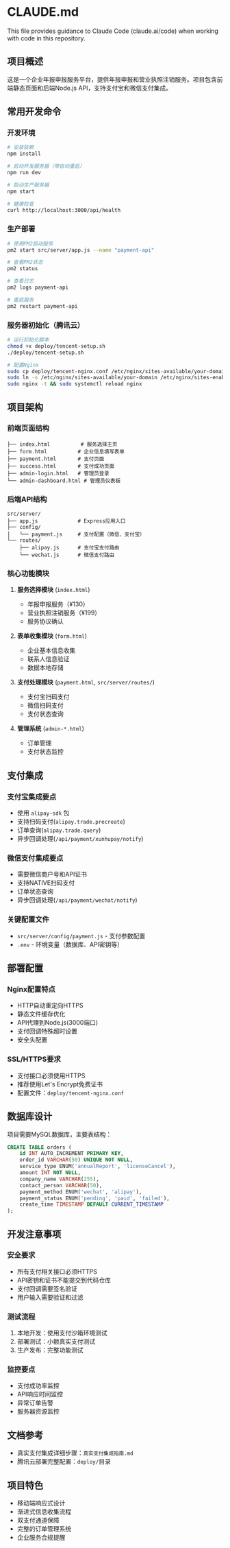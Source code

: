 # CLAUDE.md

This file provides guidance to Claude Code (claude.ai/code) when working with code in this repository.

## 项目概述

这是一个企业年报申报服务平台，提供年报申报和营业执照注销服务。项目包含前端静态页面和后端Node.js API，支持支付宝和微信支付集成。

## 常用开发命令

### 开发环境
```bash
# 安装依赖
npm install

# 启动开发服务器（带自动重启）
npm run dev

# 启动生产服务器
npm start

# 健康检查
curl http://localhost:3000/api/health
```

### 生产部署
```bash
# 使用PM2启动服务
pm2 start src/server/app.js --name "payment-api"

# 查看PM2状态
pm2 status

# 查看日志
pm2 logs payment-api

# 重启服务
pm2 restart payment-api
```

### 服务器初始化（腾讯云）
```bash
# 运行初始化脚本
chmod +x deploy/tencent-setup.sh
./deploy/tencent-setup.sh

# 配置Nginx
sudo cp deploy/tencent-nginx.conf /etc/nginx/sites-available/your-domain
sudo ln -s /etc/nginx/sites-available/your-domain /etc/nginx/sites-enabled/
sudo nginx -t && sudo systemctl reload nginx
```

## 项目架构

### 前端页面结构
```
├── index.html          # 服务选择主页
├── form.html          # 企业信息填写表单
├── payment.html       # 支付页面
├── success.html       # 支付成功页面
├── admin-login.html   # 管理员登录
└── admin-dashboard.html # 管理员仪表板
```

### 后端API结构
```
src/server/
├── app.js             # Express应用入口
├── config/
│   └── payment.js     # 支付配置（微信、支付宝）
└── routes/
    ├── alipay.js      # 支付宝支付路由
    └── wechat.js      # 微信支付路由
```

### 核心功能模块

1. **服务选择模块** (`index.html`)
   - 年报申报服务（¥130）
   - 营业执照注销服务（¥199）
   - 服务协议确认

2. **表单收集模块** (`form.html`)
   - 企业基本信息收集
   - 联系人信息验证
   - 数据本地存储

3. **支付处理模块** (`payment.html`, `src/server/routes/`)
   - 支付宝扫码支付
   - 微信扫码支付
   - 支付状态查询

4. **管理系统** (`admin-*.html`)
   - 订单管理
   - 支付状态监控

## 支付集成

### 支付宝集成要点
- 使用 `alipay-sdk` 包
- 支持扫码支付(`alipay.trade.precreate`)
- 订单查询(`alipay.trade.query`)
- 异步回调处理(`/api/payment/xunhupay/notify`)

### 微信支付集成要点  
- 需要微信商户号和API证书
- 支持NATIVE扫码支付
- 订单状态查询
- 异步回调处理(`/api/payment/wechat/notify`)

### 关键配置文件
- `src/server/config/payment.js` - 支付参数配置
- `.env` - 环境变量（数据库、API密钥等）

## 部署配置

### Nginx配置特点
- HTTP自动重定向HTTPS
- 静态文件缓存优化
- API代理到Node.js(3000端口)
- 支付回调特殊超时设置
- 安全头配置

### SSL/HTTPS要求
- 支付接口必须使用HTTPS
- 推荐使用Let's Encrypt免费证书
- 配置文件：`deploy/tencent-nginx.conf`

## 数据库设计

项目需要MySQL数据库，主要表结构：
```sql
CREATE TABLE orders (
    id INT AUTO_INCREMENT PRIMARY KEY,
    order_id VARCHAR(50) UNIQUE NOT NULL,
    service_type ENUM('annualReport', 'licenseCancel'),
    amount INT NOT NULL,
    company_name VARCHAR(255),
    contact_person VARCHAR(50),
    payment_method ENUM('wechat', 'alipay'),
    payment_status ENUM('pending', 'paid', 'failed'),
    create_time TIMESTAMP DEFAULT CURRENT_TIMESTAMP
);
```

## 开发注意事项

### 安全要求
- 所有支付相关接口必须HTTPS
- API密钥和证书不能提交到代码仓库
- 支付回调需要签名验证
- 用户输入需要验证和过滤

### 测试流程
1. 本地开发：使用支付沙箱环境测试
2. 部署测试：小额真实支付测试
3. 生产发布：完整功能测试

### 监控要点
- 支付成功率监控
- API响应时间监控  
- 异常订单告警
- 服务器资源监控

## 文档参考

- 真实支付集成详细步骤：`真实支付集成指南.md`
- 腾讯云部署完整配置：`deploy/`目录

## 项目特色

- 移动端响应式设计
- 渐进式信息收集流程
- 双支付通道保障
- 完整的订单管理系统
- 企业服务合规提醒